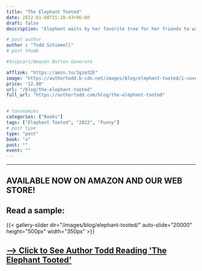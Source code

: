 ```yaml
---
title: "The Elephant Tooted"
date: 2022-01-08T15:28:43+06:00
draft: false
description: "Elephant waits by her favorite tree for her friends to walk by at the end of every day. One day Giraffe heard a loud, TOOT coming from Elephant's direction."

# post author
author : "Todd Schimmell"
# post thumb

#Snipcart/Amazon Button Generate

afflink: "https://amzn.to/3gim32E"
image: "https://authortodd.b-cdn.net/images/blog/elephant-tooted/1-cover.png"
price: "12.00"
url: "/blog/the-elephant-tooted"
full_url: "https://authortodd.com/blog/the-elephant-tooted"


# taxonomies
categories: ["Books"]
tags: ["Elephant Tooted", "2022", "Funny"]
# post type
type: "post"
book: "x"
post: ""
event: ""
---
```

---

## AVAILABLE NOW ON AMAZON AND OUR WEB STORE!

## Read a sample:

{{< gallery-slider dir="/images/blog/elephant-tooted/" auto-slide="20000" height="500px" width="350px" >}}

## [--> Click to See Author Todd Reading 'The Elephant Tooted'](/blog/kindergarten-approved)
